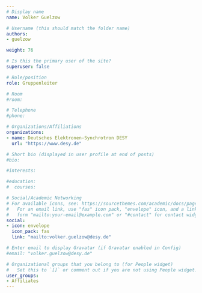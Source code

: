 ```yaml
---
# Display name
name: Volker Guelzow

# Username (this should match the folder name)
authors:
- guelzow

weight: 76

# Is this the primary user of the site?
superuser: false

# Role/position
role: Gruppenleiter

# Room
#room:

# Telephone
#phone:

# Organizations/Affiliations
organizations:
- name: Deutsches Elektronen-Synchrotron DESY
  url: "https://www.desy.de"

# Short bio (displayed in user profile at end of posts)
#bio:

#interests:

#education:
#  courses:

# Social/Academic Networking
# For available icons, see: https://sourcethemes.com/academic/docs/page-builder/#icons
#   For an email link, use "fas" icon pack, "envelope" icon, and a link in the
#   form "mailto:your-email@example.com" or "#contact" for contact widget.
social:
- icon: envelope
  icon_pack: fas
  link: "mailto:volker.guelzow@desy.de"

# Enter email to display Gravatar (if Gravatar enabled in Config)
#email: "volker.guelzow@desy.de"

# Organizational groups that you belong to (for People widget)
#   Set this to `[]` or comment out if you are not using People widget.
user_groups:
- Affiliates
---
```

